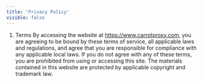 ```yaml
---
title: 'Privacy Policy'
visible: false
---
```


1. Terms
By accessing the website at https://www.carrotproxy.com, you are agreeing to be bound by these terms of service, all applicable laws and regulations, and agree that you are responsible for compliance with any applicable local laws. If you do not agree with any of these terms, you are prohibited from using or accessing this site. The materials contained in this website are protected by applicable copyright and trademark law.